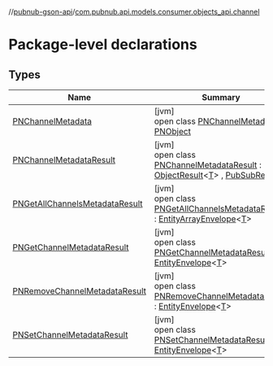 //[pubnub-gson-api](../../index.md)/[com.pubnub.api.models.consumer.objects_api.channel](index.md)

# Package-level declarations

## Types

| Name | Summary |
|---|---|
| [PNChannelMetadata](-p-n-channel-metadata/index.md) | [jvm]<br>open class [PNChannelMetadata](-p-n-channel-metadata/index.md) : [PNObject](../com.pubnub.api.models.consumer.objects_api/-p-n-object/index.md) |
| [PNChannelMetadataResult](-p-n-channel-metadata-result/index.md) | [jvm]<br>open class [PNChannelMetadataResult](-p-n-channel-metadata-result/index.md) : [ObjectResult](../../../../pubnub-core/pubnub-core-api/pubnub-core-api/com.pubnub.api.models.consumer.pubsub.objects/-object-result/index.md)&lt;[T](../../../../pubnub-core/pubnub-core-api/com.pubnub.api.models.consumer.pubsub.objects/-object-result/index.md)&gt; , [PubSubResult](../../../../pubnub-core/pubnub-core-api/pubnub-core-api/com.pubnub.api.models.consumer.pubsub/-pub-sub-result/index.md) |
| [PNGetAllChannelsMetadataResult](-p-n-get-all-channels-metadata-result/index.md) | [jvm]<br>open class [PNGetAllChannelsMetadataResult](-p-n-get-all-channels-metadata-result/index.md) : [EntityArrayEnvelope](../com.pubnub.api.models.consumer.objects_api/-entity-array-envelope/index.md)&lt;[T](../com.pubnub.api.models.consumer.objects_api/-entity-array-envelope/index.md)&gt; |
| [PNGetChannelMetadataResult](-p-n-get-channel-metadata-result/index.md) | [jvm]<br>open class [PNGetChannelMetadataResult](-p-n-get-channel-metadata-result/index.md) : [EntityEnvelope](../com.pubnub.api.models.consumer.objects_api/-entity-envelope/index.md)&lt;[T](../com.pubnub.api.models.consumer.objects_api/-entity-envelope/index.md)&gt; |
| [PNRemoveChannelMetadataResult](-p-n-remove-channel-metadata-result/index.md) | [jvm]<br>open class [PNRemoveChannelMetadataResult](-p-n-remove-channel-metadata-result/index.md) : [EntityEnvelope](../com.pubnub.api.models.consumer.objects_api/-entity-envelope/index.md)&lt;[T](../com.pubnub.api.models.consumer.objects_api/-entity-envelope/index.md)&gt; |
| [PNSetChannelMetadataResult](-p-n-set-channel-metadata-result/index.md) | [jvm]<br>open class [PNSetChannelMetadataResult](-p-n-set-channel-metadata-result/index.md) : [EntityEnvelope](../com.pubnub.api.models.consumer.objects_api/-entity-envelope/index.md)&lt;[T](../com.pubnub.api.models.consumer.objects_api/-entity-envelope/index.md)&gt; |
